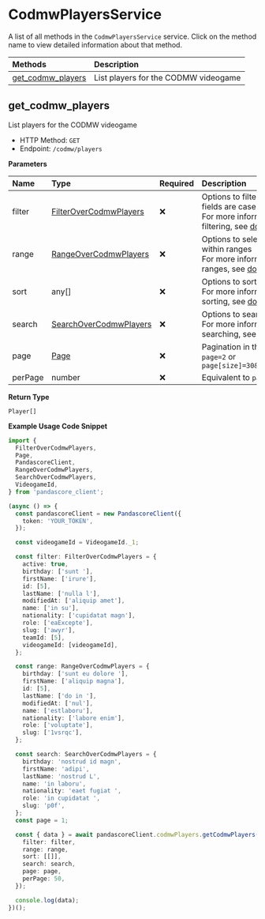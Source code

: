 # CodmwPlayersService

A list of all methods in the `CodmwPlayersService` service. Click on the method name to view detailed information about that method.

| Methods                                 | Description                          |
| :-------------------------------------- | :----------------------------------- |
| [get_codmw_players](#get_codmw_players) | List players for the CODMW videogame |

## get_codmw_players

List players for the CODMW videogame

- HTTP Method: `GET`
- Endpoint: `/codmw/players`

**Parameters**

| Name    | Type                                                          | Required | Description                                                                                                                                         |
| :------ | :------------------------------------------------------------ | :------- | :-------------------------------------------------------------------------------------------------------------------------------------------------- |
| filter  | [FilterOverCodmwPlayers](../models/FilterOverCodmwPlayers.md) | ❌       | Options to filter results. String fields are case sensitive <br/>For more information on filtering, see [docs](/docs/filtering-and-sorting#filter). |
| range   | [RangeOverCodmwPlayers](../models/RangeOverCodmwPlayers.md)   | ❌       | Options to select results within ranges <br/>For more information on ranges, see [docs](/docs/filtering-and-sorting#range).                         |
| sort    | any[]                                                         | ❌       | Options to sort results <br/>For more information on sorting, see [docs](/docs/filtering-and-sorting#sort).                                         |
| search  | [SearchOverCodmwPlayers](../models/SearchOverCodmwPlayers.md) | ❌       | Options to search results <br/>For more information on searching, see [docs](/docs/filtering-and-sorting#search).                                   |
| page    | [Page](../models/Page.md)                                     | ❌       | Pagination in the form of `page=2` or `page[size]=30&page[number]=2`                                                                                |
| perPage | number                                                        | ❌       | Equivalent to `page[size]`                                                                                                                          |

**Return Type**

`Player[]`

**Example Usage Code Snippet**

```typescript
import {
  FilterOverCodmwPlayers,
  Page,
  PandascoreClient,
  RangeOverCodmwPlayers,
  SearchOverCodmwPlayers,
  VideogameId,
} from 'pandascore_client';

(async () => {
  const pandascoreClient = new PandascoreClient({
    token: 'YOUR_TOKEN',
  });

  const videogameId = VideogameId._1;

  const filter: FilterOverCodmwPlayers = {
    active: true,
    birthday: ['sunt '],
    firstName: ['irure'],
    id: [5],
    lastName: ['nulla l'],
    modifiedAt: ['aliquip amet'],
    name: ['in su'],
    nationality: ['cupidatat magn'],
    role: ['eaExcepte'],
    slug: ['awyr'],
    teamId: [5],
    videogameId: [videogameId],
  };

  const range: RangeOverCodmwPlayers = {
    birthday: ['sunt eu dolore '],
    firstName: ['aliquip magna'],
    id: [5],
    lastName: ['do in '],
    modifiedAt: ['nul'],
    name: ['estlaboru'],
    nationality: ['labore enim'],
    role: ['voluptate'],
    slug: ['1vsrqc'],
  };

  const search: SearchOverCodmwPlayers = {
    birthday: 'nostrud id magn',
    firstName: 'adipi',
    lastName: 'nostrud L',
    name: 'in laboru',
    nationality: 'eaet fugiat ',
    role: 'in cupidatat ',
    slug: 'p0f',
  };
  const page = 1;

  const { data } = await pandascoreClient.codmwPlayers.getCodmwPlayers({
    filter: filter,
    range: range,
    sort: [[]],
    search: search,
    page: page,
    perPage: 50,
  });

  console.log(data);
})();
```

<!-- This file was generated by liblab | https://liblab.com/ -->
